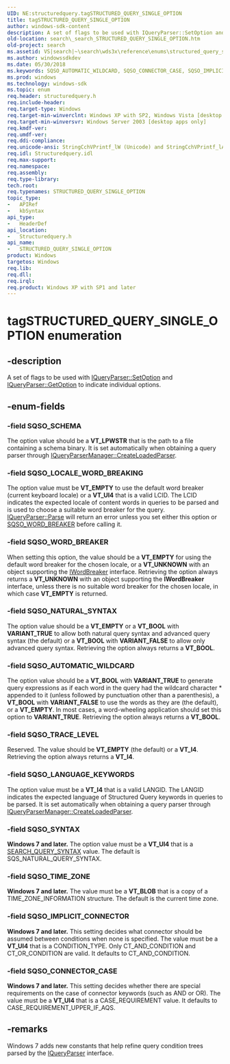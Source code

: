 ```yaml
---
UID: NE:structuredquery.tagSTRUCTURED_QUERY_SINGLE_OPTION
title: tagSTRUCTURED_QUERY_SINGLE_OPTION
author: windows-sdk-content
description: A set of flags to be used with IQueryParser::SetOption and IQueryParser::GetOption to indicate individual options.
old-location: search\_search_STRUCTURED_QUERY_SINGLE_OPTION.htm
old-project: search
ms.assetid: VS|search|~\search\wds3x\reference\enums\structured_query_single_option.htm
ms.author: windowssdkdev
ms.date: 05/30/2018
ms.keywords: SQSO_AUTOMATIC_WILDCARD, SQSO_CONNECTOR_CASE, SQSO_IMPLICIT_CONNECTOR, SQSO_LANGUAGE_KEYWORDS, SQSO_LOCALE_WORD_BREAKING, SQSO_NATURAL_SYNTAX, SQSO_SCHEMA, SQSO_SYNTAX, SQSO_TIME_ZONE, SQSO_TRACE_LEVEL, SQSO_WORD_BREAKER, STRUCTURED_QUERY_SINGLE_OPTION, STRUCTURED_QUERY_SINGLE_OPTION enumeration [search], _search_STRUCTURED_QUERY_SINGLE_OPTION, search._search_STRUCTURED_QUERY_SINGLE_OPTION, structuredquery/SQSO_AUTOMATIC_WILDCARD, structuredquery/SQSO_CONNECTOR_CASE, structuredquery/SQSO_IMPLICIT_CONNECTOR, structuredquery/SQSO_LANGUAGE_KEYWORDS, structuredquery/SQSO_LOCALE_WORD_BREAKING, structuredquery/SQSO_NATURAL_SYNTAX, structuredquery/SQSO_SCHEMA, structuredquery/SQSO_SYNTAX, structuredquery/SQSO_TIME_ZONE, structuredquery/SQSO_TRACE_LEVEL, structuredquery/SQSO_WORD_BREAKER, structuredquery/STRUCTURED_QUERY_SINGLE_OPTION, tagSTRUCTURED_QUERY_SINGLE_OPTION
ms.prod: windows
ms.technology: windows-sdk
ms.topic: enum
req.header: structuredquery.h
req.include-header: 
req.target-type: Windows
req.target-min-winverclnt: Windows XP with SP2, Windows Vista [desktop apps only]
req.target-min-winversvr: Windows Server 2003 [desktop apps only]
req.kmdf-ver: 
req.umdf-ver: 
req.ddi-compliance: 
req.unicode-ansi: StringCchVPrintf_lW (Unicode) and StringCchVPrintf_lA (ANSI)
req.idl: Structuredquery.idl
req.max-support: 
req.namespace: 
req.assembly: 
req.type-library: 
tech.root: 
req.typenames: STRUCTURED_QUERY_SINGLE_OPTION
topic_type:
-	APIRef
-	kbSyntax
api_type:
-	HeaderDef
api_location:
-	Structuredquery.h
api_name:
-	STRUCTURED_QUERY_SINGLE_OPTION
product: Windows
targetos: Windows
req.lib: 
req.dll: 
req.irql: 
req.product: Windows XP with SP1 and later
---
```


# tagSTRUCTURED_QUERY_SINGLE_OPTION enumeration


## -description


A set of flags to be used with <a href="https://msdn.microsoft.com/a7c2d4d7-7ccf-4daa-b4d5-cf23ed1e88b4">IQueryParser::SetOption</a> and <a href="https://msdn.microsoft.com/85216ad7-6988-43cd-87b3-49a2ca1173b6">IQueryParser::GetOption</a> to indicate individual options.


## -enum-fields




### -field SQSO_SCHEMA

The option value should be a <b>VT_LPWSTR</b> that is the path to a file containing a schema binary. It is set automatically when obtaining a query parser through <a href="https://msdn.microsoft.com/22ae21a0-927e-4e76-856e-7285e4abfea3">IQueryParserManager::CreateLoadedParser</a>.


### -field SQSO_LOCALE_WORD_BREAKING

The option value must be <b>VT_EMPTY</b> to use the default word breaker (current keyboard locale) or a <b>VT_UI4</b> that is a valid LCID. The LCID indicates the expected locale of content words in queries to be parsed and is used to choose a suitable word breaker for the query. <a href="https://msdn.microsoft.com/2ca6ddfa-821c-4d84-abbf-61d25b633180">IQueryParser::Parse</a> will return an error unless you set either this option or <a href="https://msdn.microsoft.com/2753f0ad-2648-4ec2-b53f-089caad8ec15">SQSO_WORD_BREAKER</a>  before calling it.


### -field SQSO_WORD_BREAKER

When setting this option, the value should be a <b>VT_EMPTY</b> for using the default word breaker for the chosen locale, or a <b>VT_UNKNOWN</b> with an object supporting the <a href="https://msdn.microsoft.com/36c46931-5c5c-4ab9-9291-60ad93cebbf0">IWordBreaker</a> interface. Retrieving the option always returns a <b>VT_UNKNOWN</b> with an object supporting the <b>IWordBreaker</b> interface, unless there is no suitable word breaker for the chosen locale, in which case <b>VT_EMPTY</b> is returned.


### -field SQSO_NATURAL_SYNTAX

The option value should be a <b>VT_EMPTY</b> or a <b>VT_BOOL</b> with <b>VARIANT_TRUE</b> to allow both natural query syntax and advanced query syntax (the default) or a <b>VT_BOOL</b> with <b>VARIANT_FALSE</b> to allow only advanced query syntax. Retrieving the option always returns a <b>VT_BOOL</b>.


### -field SQSO_AUTOMATIC_WILDCARD

The option value should be a <b>VT_BOOL</b> with <b>VARIANT_TRUE</b> to generate query expressions as if each word in the query had the wildcard character * appended to it (unless followed by punctuation other than a parenthesis), a <b>VT_BOOL</b> with <b>VARIANT_FALSE</b> to use the words as they are (the default), or a <b>VT_EMPTY</b>. In most cases, a word-wheeling application should set this option to <b>VARIANT_TRUE</b>. Retrieving the option always returns a <b>VT_BOOL</b>.


### -field SQSO_TRACE_LEVEL

Reserved. The value should be <b>VT_EMPTY</b> (the default) or a <b>VT_I4</b>. Retrieving the option always returns a <b>VT_I4</b>.


### -field SQSO_LANGUAGE_KEYWORDS

The option value must be a <b>VT_I4</b> that is a valid LANGID. The LANGID indicates the expected language of Structured Query keywords in queries to be parsed. It is set automatically when obtaining a query parser through <a href="https://msdn.microsoft.com/22ae21a0-927e-4e76-856e-7285e4abfea3">IQueryParserManager::CreateLoadedParser</a>.


### -field SQSO_SYNTAX

<b>Windows 7 and later.</b> The option value must be a <b>VT_UI4</b> that is a <a href="https://msdn.microsoft.com/a0331339-9df0-4190-b7ae-977572b49c2d">SEARCH_QUERY_SYNTAX</a> value. The default is SQS_NATURAL_QUERY_SYNTAX.


### -field SQSO_TIME_ZONE

<b>Windows 7 and later.</b> The value must be a <b>VT_BLOB</b> that is a copy of a TIME_ZONE_INFORMATION structure. The default is the current time zone.


### -field SQSO_IMPLICIT_CONNECTOR

<b>Windows 7 and later.</b> This setting decides what connector should be assumed between conditions when none is specified. The value must be a <b>VT_UI4</b> that is a CONDITION_TYPE. Only CT_AND_CONDITION and CT_OR_CONDITION are valid. It defaults to CT_AND_CONDITION.


### -field SQSO_CONNECTOR_CASE

<b>Windows 7 and later.</b> This setting decides whether there are special requirements on the case of connector keywords (such as AND or OR). The value must be a <b>VT_UI4</b> that is a CASE_REQUIREMENT value. It defaults to CASE_REQUIREMENT_UPPER_IF_AQS. 


## -remarks



Windows 7 adds new constants that help refine query condition trees parsed by the <a href="https://msdn.microsoft.com/f022464d-9db6-42c8-a3fb-12c31ec48756">IQueryParser</a> interface.




